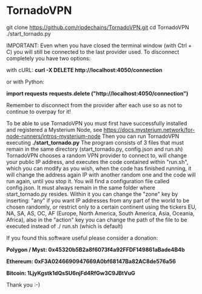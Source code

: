 # TornadoVPN

git clone https://github.com/ripdechains/TornadoVPN.git
cd TornadoVPN
./start_tornado.py

IMPORTANT: Even when you have closed the terminal window (with Ctrl + C) you will still be connected to the last provider used. To disconnect completely you have two options:

with cURL:
**curl -X DELETE http://localhost:4050/connection**

or with Python:

**import requests**
**requests.delete ("http://localhost:4050/connection")**

Remember to disconnect from the provider after each use so as not to continue to overpay for it!


To be able to use TornadoVPN you must first have successfully installed and registered a Mysterium Node, see https://docs.mysterium.network/for-node-runners/intros-mysterium-node
Then you can run TornadoVPN executing **./start_tornado.py**
The program consists of 3 files that must remain in the same directory (start_tornado.py, config.json and run.sh)
TornadoVPN chooses a random VPN provider to connect to, will change your public IP address, and executes the code contained within "run.sh", which you can modify as you wish, when the code has finished running, it will change the address again IP with another random one and the code will run again, until you stop it. You will find a configuration file called config.json. It must always remain in the same folder where start_tornado.py resides. Within it you can change the "zone" key by inserting: "any" if you want IP addresses from any part of the world to be chosen randomly, or restrict only to a certain continent using the tickers EU, NA, SA, AS, OC, AF (Europe, North America, South America, Asia, Oceania, Africa), also in the "action" key you can change the path of the file to be executed instead of ./ run.sh (which is default)


If you found this software useful please consider a donation:

**Polygon / Myst: 0x45320b5B2a8f6073f4a92FFDF149861aBade4B4b**

**Ethereum: 0xF3A0246690947669A0bf68147Ba82AC8de576a56**

**Bitcoin: 1LjyKgstk1dQsSU6njFd4RfGw3C9JBtVuG**

Thank you :-)
